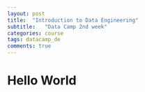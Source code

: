 ```yaml
---
layout: post
title:  "Introduction to Data Engineering"
subtitle:   "Data Camp 2nd week"
categories: course
tags: datacamp_de
comments: true
---
```


# Hello World